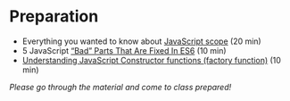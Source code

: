 # Preparation

- Everything you wanted to know about [JavaScript scope](https://toddmotto.com/everything-you-wanted-to-know-about-javascript-scope/) (20 min)
- 5 JavaScript [“Bad” Parts That Are Fixed In ES6](https://medium.freecodecamp.com/5-javascript-bad-parts-that-are-fixed-in-es6-c7c45d44fd81) (10 min)
- [Understanding JavaScript Constructor functions (factory function)](https://css-tricks.com/understanding-javascript-constructors/) (10 min)

_Please go through the material and come to class prepared!_